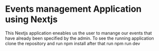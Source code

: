 # Events management Application using Nextjs
This Nextjs application eneables us the user to manange our events that have already been specified by the admin. To see the running application clone the repository and run npm install after that run npm run dev